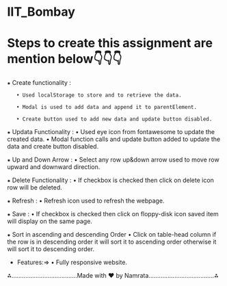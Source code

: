 ﻿# IIT_Bombay

# Steps to create this assignment are mention below👇👇👇

⁕ Create functionality :

       • Used localStorage to store and to retrieve the data.
  
       • Modal is used to add data and append it to parentElement.
  
       • Create button used to add new data and update button disabled.

⁕ Updata Functionality : 
  • Used eye icon from fontawesome to update the created data.
  • Modal function calls and update button added to update the data and create button disabled.

⁕ Up and Down Arrow :
  • Select any row up&down arrow used to move row upward and downward direction.

⁕ Delete Functionality :
  • If checkbox is checked then click on delete icon row will be deleted.

⁕ Refresh :
  • Refresh icon used to refresh the webpage.

⁕ Save :
  • If checkbox is checked then click on floppy-disk icon saved item will display on the same page.

⁕ Sort in ascending and descending Order
  • Click on table-head column if the row is in descending order it will sort it to ascending order otherwise it 
    will sort it to descending order.

* Features:=>
 • Fully responsive website.



⁂......................................Made with ❤️ by Namrata......................................⁂
